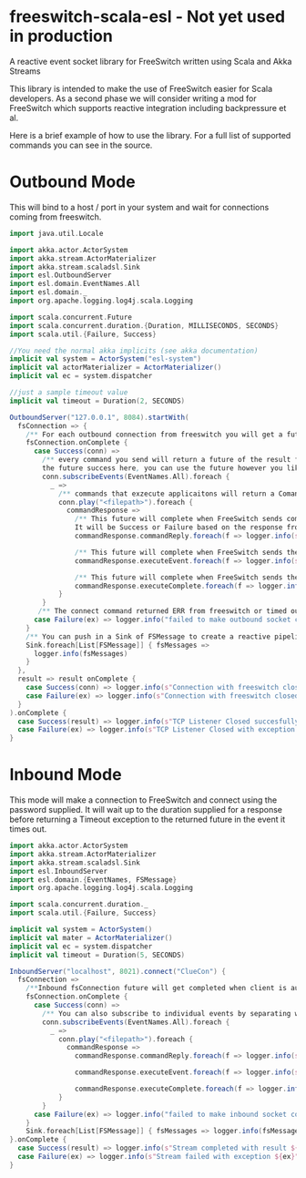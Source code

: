# freeswitch-scala-esl - Not yet used in production
A reactive event socket library for FreeSwitch written using Scala and Akka Streams

This library is intended to make the use of FreeSwitch easier for Scala developers. As a second phase we will consider writing a mod for FreeSwitch which supports reactive integration including backpressure et al. 

Here is a brief example of how to use the library. For a full list of supported commands you can see in the source.

# Outbound Mode

This will bind to a host / port in your system and wait for connections coming from freeswitch.  

```scala
import java.util.Locale

import akka.actor.ActorSystem
import akka.stream.ActorMaterializer
import akka.stream.scaladsl.Sink
import esl.OutboundServer
import esl.domain.EventNames.All
import esl.domain._
import org.apache.logging.log4j.scala.Logging

import scala.concurrent.Future
import scala.concurrent.duration.{Duration, MILLISECONDS, SECONDS}
import scala.util.{Failure, Success}

//You need the normal akka implicits (see akka documentation)
implicit val system = ActorSystem("esl-system")
implicit val actorMaterializer = ActorMaterializer()
implicit val ec = system.dispatcher

//just a sample timeout value
implicit val timeout = Duration(2, SECONDS)

OutboundServer("127.0.0.1", 8084).startWith(
  fsConnection => {
    /** For each outbound connection from freeswitch you will get a future named here 'fsConnection' this future will complete when we get a response from freeswitch to a connect command that is sent automatically by the library. */
    fsConnection.onComplete {
      case Success(conn) =>
        /** every command you send will return a future of the result from freeswitch, we just use foreach to get in to 
        the future success here, you can use the future however you like including adding an onComplete callback*/
        conn.subscribeEvents(EventNames.All).foreach {
          _ =>
            /** commands that exzecute applicaitons will return a ComandResponse which has 3 futures. See below: */
            conn.play("<filepath>").foreach {    
              commandResponse =>
                /** This future will complete when FreeSwitch sends command/reply message to the socket. 
                It will be Success or Failure based on the response from FreeSwitch*/
                commandResponse.commandReply.foreach(f => logger.info(s"Got command reply: ${f}"))

                /** This future will complete when FreeSwitch sends the CHANNEL_EXECUTE event to the socket */
                commandResponse.executeEvent.foreach(f => logger.info(s"Got ChannelExecute event: ${f}"))

                /** This future will complete when FreeSwitch sends the CHANNEL_EXECUTE_COMPLETE  event to the socket */
                commandResponse.executeComplete.foreach(f => logger.info(s"ChannelExecuteComplete event: ${f}"))
            }
        }
       /** The connect command returned ERR from freeswitch or timed out */
      case Failure(ex) => logger.info("failed to make outbound socket connection", ex)
    }
    /** You can push in a Sink of FSMessage to create a reactive pipeline for all the events coming down the socket */
    Sink.foreach[List[FSMessage]] { fsMessages => 
      logger.info(fsMessages) 
    }    
  },
  result => result onComplete {
    case Success(conn) => logger.info(s"Connection with freeswitch closed normally ${conn.localAddress}")
    case Failure(ex) => logger.info(s"Connection with freeswitch closed with exception: ${ex}")
  }
).onComplete {
  case Success(result) => logger.info(s"TCP Listener Closed succesfully ${result}")
  case Failure(ex) => logger.info(s"TCP Listener Closed with exception  ${ex}")
}
```

# Inbound Mode

This mode will make a connection to FreeSwitch and connect using the password supplied. It will wait up to the duration supplied for a response before returning a Timeout exception to the returned future in the event it times out. 

```scala
import akka.actor.ActorSystem
import akka.stream.ActorMaterializer
import akka.stream.scaladsl.Sink
import esl.InboundServer
import esl.domain.{EventNames, FSMessage}
import org.apache.logging.log4j.scala.Logging

import scala.concurrent.duration._
import scala.util.{Failure, Success}

implicit val system = ActorSystem()
implicit val mater = ActorMaterializer()
implicit val ec = system.dispatcher
implicit val timeout = Duration(5, SECONDS)

InboundServer("localhost", 8021).connect("ClueCon") {
  fsConnection =>
    /**Inbound fsConnection future will get completed when client is authorised by freeswitch*/
    fsConnection.onComplete {
      case Success(conn) =>
        /** You can also subscribe to individual events by separating with a comma in to the subscribeEvents params**/
        conn.subscribeEvents(EventNames.All).foreach {
          _ =>
            conn.play("<filepath>").foreach {
              commandResponse =>
                commandResponse.commandReply.foreach(f => logger.info(s"Got command reply: ${f}"))

                commandResponse.executeEvent.foreach(f => logger.info(s"Got ChannelExecute event: ${f}"))

                commandResponse.executeComplete.foreach(f => logger.info(s"ChannelExecuteComplete event: ${f}"))
            }
        }
      case Failure(ex) => logger.info("failed to make inbound socket connection", ex)
    }
    Sink.foreach[List[FSMessage]] { fsMessages => logger.info(fsMessages) }
}.onComplete {
  case Success(result) => logger.info(s"Stream completed with result ${result}")
  case Failure(ex) => logger.info(s"Stream failed with exception ${ex}")
}
```


